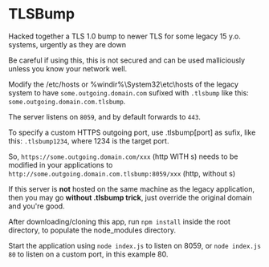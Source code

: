 # TLSBump
Hacked together a TLS 1.0 bump to newer TLS for some legacy 15 y.o. systems, urgently as they are down

Be careful if using this, this is not secured and can be used malliciously unless you know your network well.

Modify the /etc/hosts or %windir%\System32\etc\hosts of the legacy system to have `some.outgoing.domain.com` sufixed with `.tlsbump` like this: `some.outgoing.domain.com.tlsbump`.

The server listens on `8059`, and by default forwards to `443`.

To specify a custom HTTPS outgoing port, use .tlsbump[port] as sufix, like this: `.tlsbump1234`, where 1234 is the target port.

So, `https://some.outgoing.domain.com/xxx` (http WITH s) needs to be modified in your applications to `http://some.outgoing.domain.com.tlsbump:8059/xxx` (http, without s)

If this server is **not** hosted on the same machine as the legacy application, then you may go **without .tlsbump trick**, just override the original domain and you're good.

After downloading/cloning this app, run `npm install` inside the root directory, to populate the node_modules directory.

Start the application using `node index.js` to listen on 8059, or `node index.js 80` to listen on a custom port, in this example 80.
